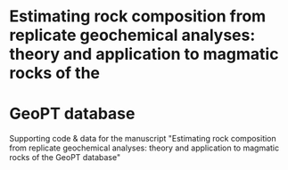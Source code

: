 # Estimating rock composition from replicate geochemical analyses: theory and application to magmatic rocks of the
# GeoPT database
Supporting code &amp; data for the manuscript "Estimating rock composition from replicate geochemical analyses: theory and application to magmatic rocks of the GeoPT database"
